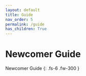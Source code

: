 ```yaml
---
layout: default
title: Guide
nav_order: 5
permalink: /guide
has_children: True
---
```


# Newcomer Guide

Newcomer Guide
{: .fs-6 .fw-300 }